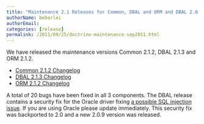 ```yaml
---
title: "Maintenance 2.1 Releases for Common, DBAL and ORM and DBAL 2.0.9"
authorName: beberlei
authorEmail:
categories: [release]
permalink: /2011/09/25/doctrine-maintenance-sep2011.html
---
```

We have released the maintenance versions Common 2.1.2, DBAL 2.1.3 and
ORM 2.1.2.

-   [Common 2.1.2
    Changelog](http://www.doctrine-project.org/jira/browse/DCOM/fixforversion/10161)
-   [DBAL 2.1.3
    Changelog](http://www.doctrine-project.org/jira/browse/DBAL/fixforversion/10162)
-   [ORM 2.1.2
    Changelog](http://www.doctrine-project.org/jira/browse/DDC/fixforversion/10154)

A total of 20 bugs have been fixed in all 3 components. The DBAL release
contains a security fix for the Oracle driver fixing [a possible SQL
injection issue](https://github.com/doctrine/dbal/issues/1321).
If you are using Oracle please update immediately. This security fix was
backported to 2.0 and a new 2.0.9 version was released.
